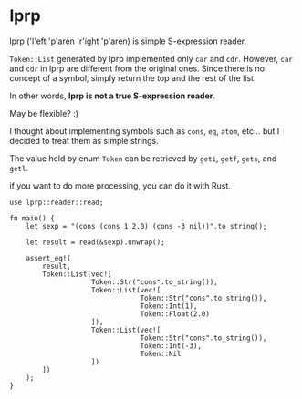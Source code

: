 # lprp

lprp ('l'eft 'p'aren 'r'ight 'p'aren) is simple S-expression reader.

`Token::List` generated by lprp implemented only `car` and `cdr`. However,
`car` and `cdr` in lprp are different from the original ones. Since there is
 no concept of a symbol, simply return the top and the rest of the list.
 
 In other words, **lprp is not a true S-expression reader**.

 May be flexible? :)

I thought about implementing symbols such as `cons`, `eq`, `atom`, etc... but
I decided to treat them as simple strings.

The value held by enum `Token` can be retrieved by `geti`, `getf`, `gets`,
 and `getl`.

if you want to do more processing, you can do it with Rust.

```
use lprp::reader::read;

fn main() {
    let sexp = "(cons (cons 1 2.0) (cons -3 nil))".to_string();

    let result = read(&sexp).unwrap();

    assert_eq!(
        result,
        Token::List(vec![
                    Token::Str("cons".to_string()),
                    Token::List(vec![
                                Token::Str("cons".to_string()),
                                Token::Int(1),
                                Token::Float(2.0)
                    ]),
                    Token::List(vec![
                                Token::Str("cons".to_string()),
                                Token::Int(-3),
                                Token::Nil
                    ])
        ])
    );
}
```
